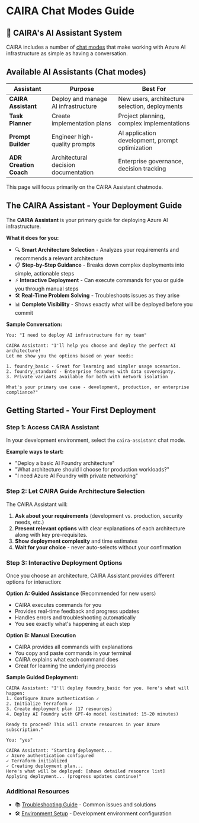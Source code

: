 <!-- META
title: CAIRA Chat Modes Guide
description: Complete guide for new users to understand CAIRA's AI assistants and deploy Azure AI infrastructure with ease.
author: CAIRA Team
ms.date: 09/25/2025
ms.topic: guide
estimated_reading_time: 3
keywords:
    - caira assistant
    - chat modes
    - deployment guide
    - reference architectures
    - azure ai foundry
    - getting started
    - user guide
-->

# CAIRA Chat Modes Guide

## 🧠 CAIRA's AI Assistant System

CAIRA includes a number of [chat modes](https://code.visualstudio.com/docs/copilot/chat/chat-modes#_custom-chat-modes) that make working with Azure AI infrastructure as simple as having a conversation.

## Available AI Assistants (Chat modes)

| Assistant              | Purpose                              | Best For                                        |
|------------------------|--------------------------------------|-------------------------------------------------|
| **CAIRA Assistant**    | Deploy and manage AI infrastructure  | New users, architecture selection, deployments  |
| **Task Planner**       | Create implementation plans          | Project planning, complex implementations       |
| **Prompt Builder**     | Engineer high-quality prompts        | AI application development, prompt optimization |
| **ADR Creation Coach** | Architectural decision documentation | Enterprise governance, decision tracking        |

This page will focus primarily on the CAIRA Assistant chatmode.

## The CAIRA Assistant - Your Deployment Guide

The **CAIRA Assistant** is your primary guide for deploying Azure AI infrastructure.

**What it does for you:**

- 🔍 **Smart Architecture Selection** - Analyzes your requirements and recommends a relevant architecture
- 📋 **Step-by-Step Guidance** - Breaks down complex deployments into simple, actionable steps
- ⚡ **Interactive Deployment** - Can execute commands for you or guide you through manual steps
- 🛠️ **Real-Time Problem Solving** - Troubleshoots issues as they arise
- 📊 **Complete Visibility** - Shows exactly what will be deployed before you commit

**Sample Conversation:**

```text
You: "I need to deploy AI infrastructure for my team"

CAIRA Assistant: "I'll help you choose and deploy the perfect AI architecture!
Let me show you the options based on your needs:

1. foundry_basic - Great for learning and simpler usage scenarios.
2. foundry_standard - Enterprise features with data sovereignty.
3. Private variants available for both with network isolation

What's your primary use case - development, production, or enterprise compliance?"
```

## Getting Started - Your First Deployment

### Step 1: Access CAIRA Assistant

In your development environment, select the `caira-assistant` chat mode.

**Example ways to start:**

- "Deploy a basic AI Foundry architecture"
- "What architecture should I choose for production workloads?"
- "I need Azure AI Foundry with private networking"

### Step 2: Let CAIRA Guide Architecture Selection

The CAIRA Assistant will:

1. **Ask about your requirements** (development vs. production, security needs, etc.)
1. **Present relevant options** with clear explanations of each architecture along with key pre-requisites.
1. **Show deployment complexity** and time estimates
1. **Wait for your choice** - never auto-selects without your confirmation

### Step 3: Interactive Deployment Options

Once you choose an architecture, CAIRA Assistant provides different options for interaction:

**Option A: Guided Assistance** (Recommended for new users)

- CAIRA executes commands for you
- Provides real-time feedback and progress updates
- Handles errors and troubleshooting automatically
- You see exactly what's happening at each step

**Option B: Manual Execution**

- CAIRA provides all commands with explanations
- You copy and paste commands in your terminal
- CAIRA explains what each command does
- Great for learning the underlying process

**Sample Guided Deployment:**

```text
CAIRA Assistant: "I'll deploy foundry_basic for you. Here's what will happen:
1. Configure Azure authentication ✓
2. Initialize Terraform ✓
3. Create deployment plan (17 resources)
4. Deploy AI Foundry with GPT-4o model (estimated: 15-20 minutes)

Ready to proceed? This will create resources in your Azure subscription."

You: "yes"

CAIRA Assistant: "Starting deployment...
✓ Azure authentication configured
✓ Terraform initialized
✓ Creating deployment plan...
Here's what will be deployed: [shows detailed resource list]
Applying deployment... (progress updates continue)"
```

### Additional Resources

- 📚 [Troubleshooting Guide](./troubleshooting.md) - Common issues and solutions
- 🛠️ [Environment Setup](./environment_setup.md) - Development environment configuration
